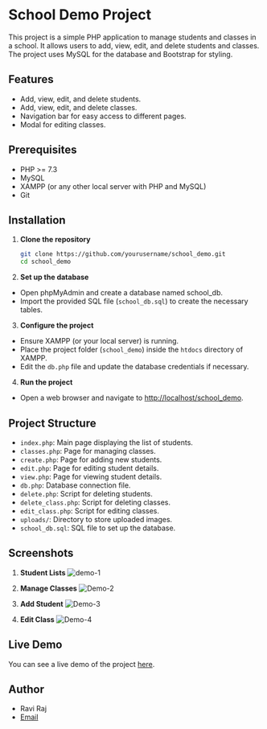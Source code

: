 # School Demo Project

This project is a simple PHP application to manage students and classes in a school. It allows users to add, view, edit, and delete students and classes. The project uses MySQL for the database and Bootstrap for styling.

## Features

- Add, view, edit, and delete students.
- Add, view, edit, and delete classes.
- Navigation bar for easy access to different pages.
- Modal for editing classes.

## Prerequisites

- PHP >= 7.3
- MySQL
- XAMPP (or any other local server with PHP and MySQL)
- Git

## Installation

1. **Clone the repository**

   ```bash
   git clone https://github.com/yourusername/school_demo.git
   cd school_demo

2. **Set up the database**

 - Open phpMyAdmin and create a database named school_db.
 - Import the provided SQL file (`school_db.sql`) to create the necessary tables.

3. **Configure the project**

- Ensure XAMPP (or your local server) is running.
- Place the project folder (`school_demo`) inside the `htdocs` directory of XAMPP.
- Edit the `db.php` file and update the database credentials if necessary. 

4. **Run the project**
- Open a web browser and navigate to [http://localhost/school_demo](http://localhost/school_demo).

## Project Structure

- `index.php`: Main page displaying the list of students.
- `classes.php`: Page for managing classes.
- `create.php`: Page for adding new students.
- `edit.php`: Page for editing student details.
- `view.php`: Page for viewing student details.
- `db.php`: Database connection file.
- `delete.php`: Script for deleting students.
- `delete_class.php`: Script for deleting classes.
- `edit_class.php`: Script for editing classes.
- `uploads/`: Directory to store uploaded images.
- `school_db.sql`: SQL file to set up the database.

## Screenshots
1. **Student Lists**
   ![demo-1](https://github.com/ryavee/school_demo/assets/46756880/5bc6902f-3005-4d3e-8e09-b49ab5cb0ab1)
   
2. **Manage Classes**
   ![Demo-2](https://github.com/ryavee/school_demo/assets/46756880/05dc022b-715d-40e7-b175-461f6e164413)

3. **Add Student**
   ![Demo-3](https://github.com/ryavee/school_demo/assets/46756880/d9b93a5f-36c8-4aab-b060-0fae2bbaa43f)

4. **Edit Class**
   ![Demo-4](https://github.com/ryavee/school_demo/assets/46756880/bffcb4f9-8b1b-459a-bd79-aa44525288ae)

## Live Demo

You can see a live demo of the project [here](http://school-demo.rf.gd/).

## Author

- Ravi Raj
- [Email](mailto:raj.iamravi@gmail.com)




